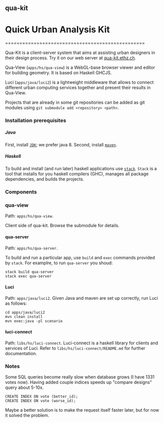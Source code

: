 ## qua-kit
# Quick Urban Analysis Kit
=================================================

Qua-Kit is a client-server system that aims at assisting urban designers in their design process.
Try it on our web server at [qua-kit.ethz.ch](http://qua-kit.ethz.ch).

Qua-View (`apps/hs/qua-view`) is a WebGL-base browser viewer and editor for building geometry. It is based on Haskell GHCJS.

Luci (`apps/java/luci2`) is a lightweight middleware that allows to connect different urban computing services together
and present their results in Qua-View.

Projects that are already in some git repositories can be added as git modules
using `git submodule add <repository> <path>`.

### Installation prerequisites

##### Java
First, install
[`JDK`](http://www.oracle.com/technetwork/java/javase/downloads/index.html);
we prefer java 8.
Second, install
[`maven`](https://maven.apache.org/).

##### Haskell
To build and install (and run later) haskell applications use
[`stack`](http://docs.haskellstack.org/en/stable/README.html).
`Stack` is a tool that installs for you haskell compilers (GHC), manages all package dependencies,
and builds the projects.

### Components

### qua-view

Path: `apps/hs/qua-view`.

Client side of qua-kit. Browse the submodule for details.

#### qua-server

Path: `apps/hs/qua-server`.

To build and run a particular app, use `build` and `exec` commands provided by `stack`.
For examplre, to run `qua-server` you shoud:
```
stack build qua-server
stack exec qua-server
```

#### Luci

Path: `apps/java/luci2`.
Given Java and maven are set up correctly, run Luci as follows:
```
cd apps/java/luci2
mvn clean install
mvn exec:java -pl scenario
```

#### luci-connect

Path: `libs/hs/luci-connect`.
Luci-connect is a haskell library for clients and services of Luci.
Refer to `libs/hs/luci-connect/README.md` for further documentation.


### Notes

Some SQL queries become really slow when database grows (I have 1331 votes now).
Having added couple indices speeds up "compare designs" query about 5-10x.
```
CREATE INDEX ON vote (better_id);
CREATE INDEX ON vote (worse_id);
```
Maybe a better solution is to make the request itself faster later,
but for now it solved the problem.
